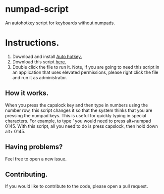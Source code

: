 # numpad-script
An autohotkey script for keyboards without numpads.
# Instructions. 
1. Download and install [Auto hotkey.](https://www.autohotkey.com/download/ahk-install.exe)
2. Download this script [here.](https://github.com/thetechguy-cpu/numpad-script/releases/download/v1.0/numpad-script-1.0.ahk)
3. Double click the file to run it.
Note, if you are going to need this script in an application that uses elevated permissions, please right click the file and run it as administrator.


## How it works.

When you press the capslock key and then type in numbers using the number row, this script changes it so that the system thinks that you are pressing the numpad keys. This is useful for quickly typing in special characters. For example, to type ‘ you would need to press alt+numpad 0145. With this script, all you need to do is press capslock, then hold down alt+ 0145.
## Having problems? 

Feel free to open a new issue.

## Contributing.

If you would like to contribute to the code, please open a pull request.

